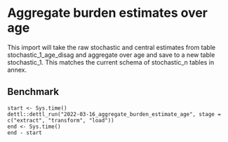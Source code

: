# Aggregate burden estimates over age

This import will take the raw stochastic and central estimates from table stochastic_1_age_disag and aggregate over age and save to a new table stochastic_1. This matches the current schema of stochastic_n tables in annex.

## Benchmark

```
start <- Sys.time()
dettl::dettl_run("2022-03-16_aggregate_burden_estimate_age", stage = c("extract", "transform", "load"))
end <- Sys.time()
end - start
```
